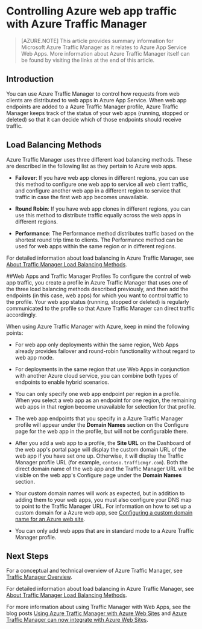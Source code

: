 <properties 
	pageTitle="Controlling Azure web app traffic with Azure Traffic Manager" 
	description="This article provides summary information for  Azure Traffic Manager as it relates to Azure web apps." 
	services="app-service\web" 
	documentationCenter="" 
	authors="cephalin" 
	writer="cephalin" 
	manager="wpickett" 
	editor="mollybos"/>

<tags 
	ms.service="app-service-web" 
	ms.workload="web" 
	ms.tgt_pltfrm="na" 
	ms.devlang="na" 
	ms.topic="article" 
	ms.date="09/29/2015" 
	ms.author="cephalin"/>

# Controlling Azure web app traffic with Azure Traffic Manager

> [AZURE.NOTE] This article provides summary information for Microsoft Azure Traffic Manager as it relates to Azure App Service Web Apps. More information about Azure Traffic Manager itself can be found by visiting the links at the end of this article.

## Introduction
You can use Azure Traffic Manager to control how requests from web clients are distributed to web apps in Azure App Service. When web app endpoints are added to a Azure Traffic Manager profile, Azure Traffic Manager keeps track of the status of your web apps (running, stopped or deleted) so that it can decide which of those endpoints should receive traffic.

## Load Balancing Methods
Azure Traffic Manager uses three different load balancing methods. These are described  in the following list as they pertain to Azure web apps. 

* **Failover**: If you have web app clones in different regions, you can use this method to configure one web app to service all web client traffic, and configure another web app in a different region to service that traffic in case the first web app becomes unavailable. 
	
* **Round Robin**: If you have web app clones in different regions, you can use this method to distribute traffic equally across the web apps in different regions. 
	
* **Performance**: The Performance method distributes traffic based on the shortest round trip time to clients. The Performance method can be used for web apps within the same region or in different regions. 

For detailed information about load balancing in Azure Traffic Manager, see [About Traffic Manager Load Balancing Methods](../traffic-manager/traffic-manager-load-balancing-methods.md).

##Web Apps and Traffic Manager Profiles 
To configure the control of web app traffic, you create a profile in Azure Traffic Manager that uses one of the three load balancing methods described previously, and then add the endpoints (in this case, web apps) for which you want to control traffic to the profile. Your web app status (running, stopped or deleted) is regularly communicated to the profile so that Azure Traffic Manager can direct traffic accordingly.

When using Azure Traffic Manager with Azure, keep in mind the following points:

* For web app only deployments within the same region, Web Apps already provides failover and round-robin functionality without regard to web app mode.

* For deployments in the same region that use Web Apps in conjunction with another Azure cloud service, you can combine both types of endpoints to enable hybrid scenarios.

* You can only specify one web app endpoint per region in a profile. When you select a web app as an endpoint for one region, the remaining web apps in that region become unavailable for selection for that profile.

* The web app endpoints that you specify in a Azure Traffic Manager profile will appear under the **Domain Names** section on the Configure page for the web app in the profile, but will not be configurable there.

* After you add a web app to a profile, the **Site URL** on the Dashboard of the web app's portal page will display the custom domain URL of the web app if you have set one up. Otherwise, it will display the Traffic Manager profile URL (for example, `contoso.trafficmgr.com`). Both the direct domain name of the web app and the Traffic Manager URL will be visible on the web app's Configure page under the **Domain Names** section.

* Your custom domain names will work as expected, but in addition to adding them to your web apps, you must also configure your DNS map to point to the Traffic Manager URL. For information on how to set up a custom domain for a Azure web app,  see [Configuring a custom domain name for an Azure web site](web-sites-custom-domain-name.md).

* You can only add web apps that are in standard mode to a Azure Traffic Manager profile.

## Next Steps

For a conceptual and technical overview of Azure Traffic Manager, see [Traffic Manager Overview](../traffic-manager/traffic-manager-overview.md). 

For detailed information about load balancing in Azure Traffic Manager, see [About Traffic Manager Load Balancing Methods](../traffic-manager/traffic-manager-load-balancing-methods.md).

For more information about using Traffic Manager with Web Apps, see the blog posts 
[Using Azure Traffic Manager with Azure Web Sites](http://blogs.msdn.com/b/waws/archive/2014/03/18/using-windows-azure-traffic-manager-with-waws.aspx) and [Azure Traffic Manager can now integrate with Azure Web Sites](http://azure.microsoft.com/blog/2014/03/27/azure-traffic-manager-can-now-integrate-with-azure-web-sites/).
 
